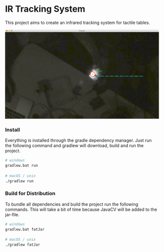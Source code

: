 # IR Tracking System
This project aims to create an infrared tracking system for tactile tables.

![Tracking Example](images/tracking-example.png)

### Install
Everything is installed through the gradle dependency manager. Just run the following command and gradlew will download, build and run the project.

```bash
# windows
gradlew.bat run

# macOS / unix
./gradlew run
```

### Build for Distribution
To bundle all dependencies and build the project run the following commands. This will take a bit of time because JavaCV will be added to the jar-file.

```bash
# windows
gradlew.bat fatJar

# macOS / unix
./gradlew fatJar
```
